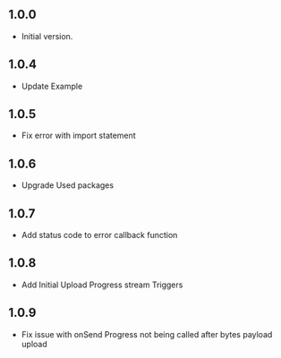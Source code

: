 ## 1.0.0

- Initial version.

## 1.0.4

- Update Example

## 1.0.5
- Fix error with import statement

## 1.0.6
- Upgrade Used packages

## 1.0.7
- Add status code to error callback function

## 1.0.8
- Add Initial Upload Progress stream Triggers

## 1.0.9
- Fix issue with onSend Progress not being called after bytes payload upload